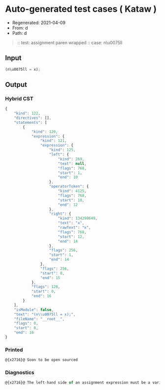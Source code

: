 # Auto-generated test cases ( Kataw )
- Regenerated: 2021-04-09
- From: d
- Path: d
> :: test: assignment paren wrapped
> :: case: n\u0075ll
## Input

`````js
(n\u0075ll = x);
`````

## Output

### Hybrid CST

```javascript
{
    "kind": 122,
    "directives": [],
    "statements": [
        {
            "kind": 120,
            "expression": {
                "kind": 121,
                "expression": {
                    "kind": 125,
                    "left": {
                        "kind": 269,
                        "text": null,
                        "flags": 768,
                        "start": 1,
                        "end": 10
                    },
                    "operatorToken": {
                        "kind": 4125,
                        "flags": 768,
                        "start": 10,
                        "end": 12
                    },
                    "right": {
                        "kind": 134299649,
                        "text": "x",
                        "rawText": "x",
                        "flags": 768,
                        "start": 12,
                        "end": 14
                    },
                    "flags": 256,
                    "start": 1,
                    "end": 14
                },
                "flags": 256,
                "start": 0,
                "end": 15
            },
            "flags": 128,
            "start": 0,
            "end": 16
        }
    ],
    "isModule": false,
    "text": "(n\\u0075ll = x);",
    "fileName": "__root__",
    "flags": 0,
    "start": 0,
    "end": 16
}
```

### Printed

```javascript
@{x2716}@ Soon to be open sourced
```

### Diagnostics

```javascript
@{x2716}@ The left-hand side of an assignment expression must be a variable or a property access - start: 10, end: 12

```

